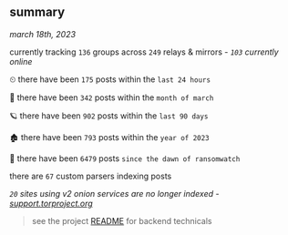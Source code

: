 
## summary
_march 18th, 2023_

currently tracking `136` groups across `249` relays & mirrors - _`103` currently online_

⏲ there have been `175` posts within the `last 24 hours`

🦈 there have been `342` posts within the `month of march`

🪐 there have been `902` posts within the `last 90 days`

🏚 there have been `793` posts within the `year of 2023`

🦕 there have been `6479` posts `since the dawn of ransomwatch`

there are `67` custom parsers indexing posts

_`20` sites using v2 onion services are no longer indexed - [support.torproject.org](https://support.torproject.org/onionservices/v2-deprecation/)_

> see the project [README](https://github.com/joshhighet/ransomwatch#ransomwatch--) for backend technicals
